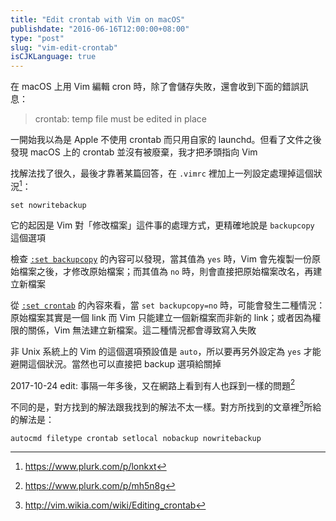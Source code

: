 ```yaml
---
title: "Edit crontab with Vim on macOS"
publishdate: "2016-06-16T12:00:00+08:00"
type: "post"
slug: "vim-edit-crontab"
isCJKLanguage: true
---
```


在 macOS 上用 Vim 編輯 cron 時，除了會儲存失敗，還會收到下面的錯誤訊息：

> crontab: temp file must be edited in place

一開始我以為是 Apple 不使用 crontab 而只用自家的 launchd。但看了文件之後發現 macOS 上的 crontab 並沒有被廢棄，我才把矛頭指向 Vim

找解法找了很久，最後才靠著某篇回答，在 `.vimrc` 裡加上一列設定處理掉這個狀況[^1]：

```vim
set nowritebackup
```

它的起因是 Vim 對「修改檔案」這件事的處理方式，更精確地說是 `backupcopy` 這個選項

檢查 [`:set backupcopy`](http://vimdoc.sourceforge.net/htmldoc/options.html#'backupcopy') 的內容可以發現，當其值為 `yes` 時，Vim 會先複製一份原始檔案之後，才修改原始檔案；而其值為 `no` 時，則會直接把原始檔案改名，再建立新檔案

從 [`:set crontab`](http://vimdoc.sourceforge.net/htmldoc/options.html#crontab) 的內容來看，當 `set backupcopy=no` 時，可能會發生二種情況：原始檔案其實是一個 link 而 Vim 只能建立一個新檔案而非新的 link；或者因為權限的關係，Vim 無法建立新檔案。這二種情況都會導致寫入失敗

非 Unix 系統上的 Vim 的這個選項預設值是 `auto`，所以要再另外設定為 `yes` 才能避開這個狀況。當然也可以直接把 backup 選項給關掉

2017-10-24 edit: 事隔一年多後，又在網路上看到有人也踩到一樣的問題[^2]

不同的是，對方找到的解法跟我找到的解法不太一樣。對方所找到的文章裡[^3]所給的解法是：

```vim
autocmd filetype crontab setlocal nobackup nowritebackup
```

[^1]: https://www.plurk.com/p/lonkxt
[^2]: https://www.plurk.com/p/mh5n8g
[^3]: http://vim.wikia.com/wiki/Editing_crontab
